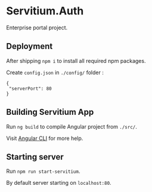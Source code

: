 # Servitium.Auth

Enterprise portal project.

## Deployment

After shipping `npm i` to install all required npm packages.

Create `config.json` in `./config/` folder :

```$xslt
{
 "serverPort": 80
}
```

## Building Servitium App

Run `ng build` to compile Angular project from `./src/`. 

Visit [Angular CLI](https://github.com/angular/angular-cli) for more help.

## Starting server

Run `npm run start-servitium`.

By default server starting on `localhost:80`. 

